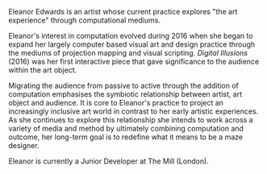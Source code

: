 Eleanor Edwards is an artist whose current practice explores "the art experience" through computational mediums.

Eleanor's interest in computation evolved during 2016 when she began to expand her largely computer based visual art and design practice through the mediums of projection mapping and visual scripting. *Digital Illusions* (2016) was her first interactive piece that gave significance to the audience within the art object. 

Migrating the audience from passive to active through the addition of computation emphasises the symbiotic relationship between artist, art object and audience. It is core to Eleanor's practice to project an increasingly inclusive art world in contrast to her early artistic experiences. As she continues to explore this relationship she intends to work across a variety of media and method by ultimately combining computation and outcome, her long-term goal is to redefine what it means to be a maze designer.

Eleanor is currently a Junior Developer at The Mill (London).
